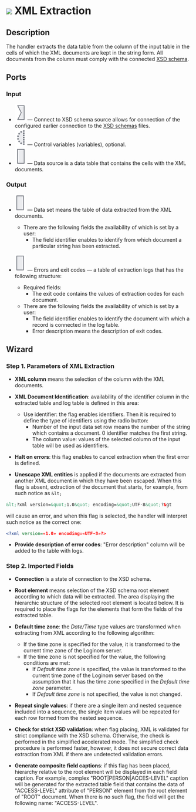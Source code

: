 # ![ ](../../images/icons/components/extract-xml_default.svg) XML Extraction

## Description

The handler extracts the data table from the column of the input table in the cells of which the XML documents are kept in the string form. All documents from the column must comply with the connected [XSD schema](https://ru.wikipedia.org/wiki/XML_Schema_%28W3C%29).

## Ports

### Input

* ![ ](../../images/icons/app/node/ports/inputs/link_inactive.svg) — Connect to XSD schema source allows for connection of the configured earlier connection to the [XSD schemas](../../integration/connections/list/schemes.md) files.
* ![ ](../../images/icons/app/node/ports/inputs-optional/variable_inactive.svg) — Control variables (variables), optional.
* ![ ](../../images/icons/app/node/ports/inputs/table_inactive.svg) — Data source is a data table that contains the cells with the XML documents.

### Output

* ![ ](../../images/icons/app/node/ports/outputs/table_inactive.svg) — Data set means the table of data extracted from the XML documents.
   * There are the following fields the availability of which is set by a user:
      * The field identifier enables to identify from which document a particular string has been extracted.

* ![ ](../../images/icons/app/node/ports/outputs/table_inactive.svg) — Errors and exit codes — a table of extraction logs that has the following structure:
   * Required fields:
      * The exit code contains the values of extraction codes for each document.
   * There are the following fields the availability of which is set by a user:
      * The field identifier enables to identify the document with which a record is connected in the log table.
      * Error description means the description of exit codes.

## Wizard

### Step 1. Parameters of XML Extraction

* **XML column** means the selection of the column with the XML documents.

* **XML Document Identification**: availability of the identifier column in the extracted table and log table is defined in this area:
   * Use identifier: the flag enables identifiers. Then it is required to define the type of identifiers using the radio button:
      * Number of the input data set row means the number of the string which contains a document. 0 identifier matches the first string.
      * The column value: values of the selected column of the input table will be used as identifiers.

* **Halt on errors**: this flag enables to cancel extraction when the first error is defined.

* **Unescape XML entities** is applied if the documents are extracted from another XML document in which they have been escaped. When this flag is absent, extraction of the document that starts, for example, from such notice as `&lt;`

```xml
&lt;?xml version=&quot;1.0&quot; encoding=&quot;UTF-8&quot;?&gt
```

will cause an error, and when this flag is selected, the handler will interpret such notice as the correct one:

```xml
<?xml version=«1.0» encoding=«UTF-8»?>
```

* **Provide description of error codes**: "Error description" column will be added to the table with logs.

### Step 2. Imported Fields

* **Connection** is a state of connection to the XSD schema.

* **Root element** means selection of the XSD schema root element according to which data will be extracted. The area displaying the hierarchic structure of the selected root element is located below. It is required to place the flags for the elements that form the fields of the extracted table.

* **Default time zone**: the *Date/Time* type values are transformed when extracting from XML according to the following algorithm:
   * If the time zone is specified for the value, it is transformed to the current time zone of the Loginom server.
   * If the time zone is not specified for the value, the following conditions are met:
      * If *Default time zone* is specified, the value is transformed to the current time zone of the Loginom server based on the assumption that it has the time zone specified in the *Default time zone* parameter.
      * If *Default time zone* is not specified, the value is not changed.

* **Repeat single values**: if there are a single item and nested sequence included into a sequence, the single item values will be repeated for each row formed from the nested sequence.

* **Check for strict XSD validation**: when flag placing, XML is validated for strict compliance with the XSD schema. Otherwise, the check is performed in the simplified accelerated mode. The simplified check procedure is performed faster, however, it does not secure correct data extraction from XML if there are undetected validation errors.

* **Generate composite field captions**: if this flag has been placed, hierarchy relative to the root element will be displayed in each field caption. For example, complex "ROOT|PERSON|ACCES-LEVEL" caption will be generated for the extracted table field that contains the data of "ACCESS-LEVEL" attribute of "PERSON" element from the root element of "ROOT" document. When there is no such flag, the field will get the following name: "ACCESS-LEVEL".
